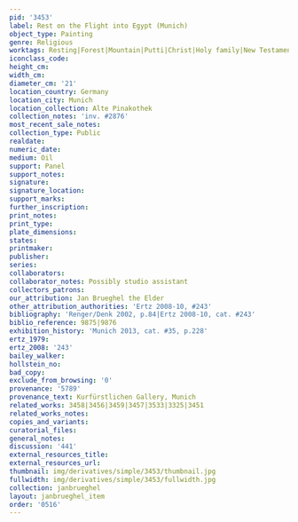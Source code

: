 ```yaml
---
pid: '3453'
label: Rest on the Flight into Egypt (Munich)
object_type: Painting
genre: Religious
worktags: Resting|Forest|Mountain|Putti|Christ|Holy family|New Testament|Virgin Mary
iconclass_code:
height_cm:
width_cm:
diameter_cm: '21'
location_country: Germany
location_city: Munich
location_collection: Alte Pinakothek
collection_notes: 'inv. #2876'
most_recent_sale_notes:
collection_type: Public
realdate:
numeric_date:
medium: Oil
support: Panel
support_notes:
signature:
signature_location:
support_marks:
further_inscription:
print_notes:
print_type:
plate_dimensions:
states:
printmaker:
publisher:
series:
collaborators:
collaborator_notes: Possibly studio assistant
collectors_patrons:
our_attribution: Jan Brueghel the Elder
other_attribution_authorities: 'Ertz 2008-10, #243'
bibliography: 'Renger/Denk 2002, p.84|Ertz 2008-10, cat. #243'
biblio_reference: 9875|9876
exhibition_history: 'Munich 2013, cat. #35, p.228'
ertz_1979:
ertz_2008: '243'
bailey_walker:
hollstein_no:
bad_copy:
exclude_from_browsing: '0'
provenance: '5789'
provenance_text: Kurfürstlichen Gallery, Munich
related_works: 3458|3456|3459|3457|3533|3325|3451
related_works_notes:
copies_and_variants:
curatorial_files:
general_notes:
discussion: '441'
external_resources_title:
external_resources_url:
thumbnail: img/derivatives/simple/3453/thumbnail.jpg
fullwidth: img/derivatives/simple/3453/fullwidth.jpg
collection: janbrueghel
layout: janbrueghel_item
order: '0516'
---
```

